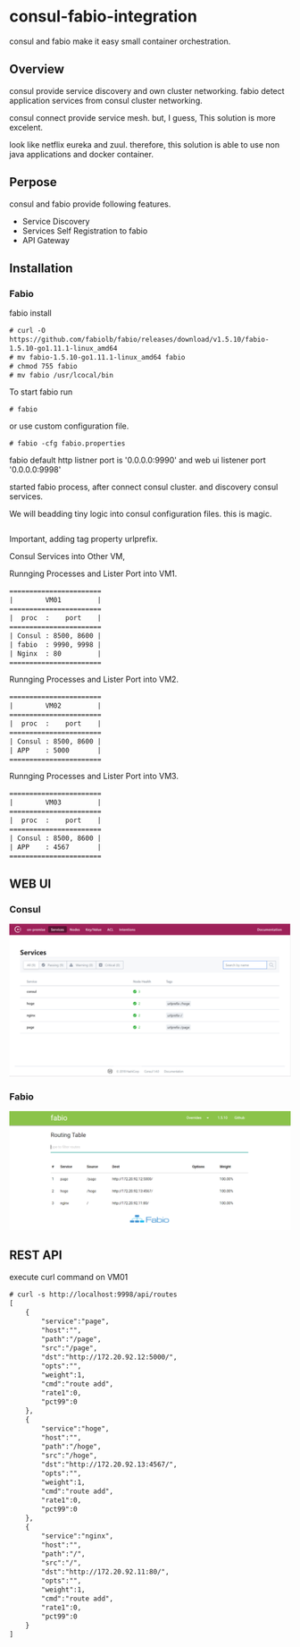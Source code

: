 # consul-fabio-integration
consul and fabio make it easy small container orchestration.

## Overview

consul provide service discovery and own cluster networking.
fabio detect application services from consul cluster networking.

consul connect provide service mesh.
but, I guess, This solution is more excelent.

look like netflix eureka and zuul.
therefore, this solution is able to use non java applications and docker container.

## Perpose

consul and fabio provide following features.

* Service Discovery
* Services Self Registration to fabio 
* API Gateway

## Installation

### Fabio

fabio install
```
# curl -O https://github.com/fabiolb/fabio/releases/download/v1.5.10/fabio-1.5.10-go1.11.1-linux_amd64
# mv fabio-1.5.10-go1.11.1-linux_amd64 fabio
# chmod 755 fabio
# mv fabio /usr/lcocal/bin
```

To start fabio run
```
# fabio
```

or use custom configuration file.
```
# fabio -cfg fabio.properties
```

fabio default http listner port is '0.0.0.0:9990' and web ui listener port '0.0.0.0:9998'

started fabio process, after connect consul cluster.
and discovery consul services.

We will beadding tiny logic into consul configuration files. this is magic.
```

```

Important, adding tag property urlprefix.

Consul Services into Other VM, 


Runnging Processes and Lister Port into VM1.

```
=======================
|        VM01         |
=======================
|  proc  :    port    |
=======================
| Consul : 8500, 8600 |
| fabio  : 9990, 9998 |
| Nginx  : 80         |
=======================
```

Runnging Processes and Lister Port into VM2.
```
=======================
|        VM02         |
=======================
|  proc  :    port    |
=======================
| Consul : 8500, 8600 |
| APP    : 5000       |
=======================
```

Runnging Processes and Lister Port into VM3.
```
=======================
|        VM03         |
=======================
|  proc  :    port    |
=======================
| Consul : 8500, 8600 |
| APP    : 4567       |
=======================
```

## WEB UI


### Consul

![consul](./image/consul.png)

### Fabio

![fabio](./image/fabio.png)

## REST API

execute curl command on VM01
```
# curl -s http://localhost:9998/api/routes
[
    {
        "service":"page",
        "host":"",
        "path":"/page",
        "src":"/page",
        "dst":"http://172.20.92.12:5000/",
        "opts":"",
        "weight":1,
        "cmd":"route add",
        "rate1":0,
        "pct99":0
    },
    {
        "service":"hoge",
        "host":"",
        "path":"/hoge",
        "src":"/hoge",
        "dst":"http://172.20.92.13:4567/",
        "opts":"",
        "weight":1,
        "cmd":"route add",
        "rate1":0,
        "pct99":0
    },
    {
        "service":"nginx",
        "host":"",
        "path":"/",
        "src":"/",
        "dst":"http://172.20.92.11:80/",
        "opts":"",
        "weight":1,
        "cmd":"route add",
        "rate1":0,
        "pct99":0
    }
]
```
